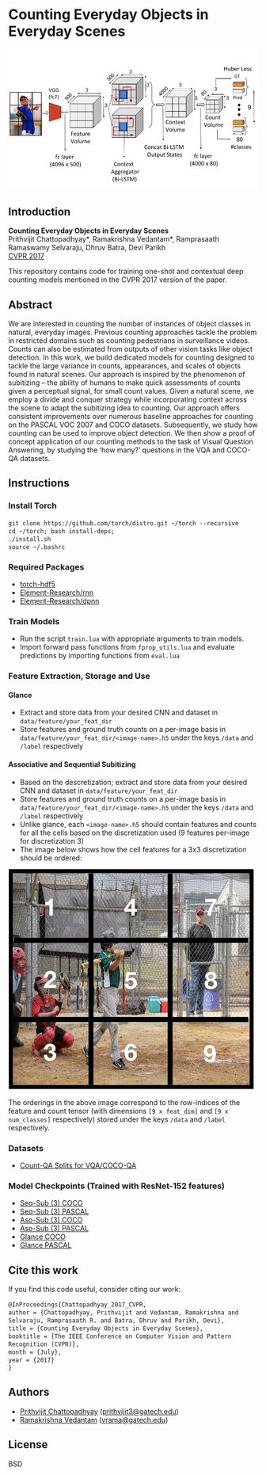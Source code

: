# Counting Everyday Objects in Everyday Scenes

![](img/seq_new.png?raw=true)

## Introduction

**Counting Everyday Objects in Everyday Scenes**  
Prithvijit Chattopadhyay*, Ramakrishna Vedantam*, Ramprasaath Ramaswamy Selvaraju, Dhruv Batra, Devi Parikh  
[CVPR 2017][3]

This repository contains code for training one-shot and contextual deep counting models mentioned in the CVPR 2017 version of the paper.

## Abstract

We are interested in counting the number of instances of object classes in natural, everyday images. Previous counting approaches tackle the problem in restricted domains such as counting pedestrians in surveillance videos. Counts can also be estimated from outputs of other vision tasks like object detection. In this work, we build dedicated models for counting designed to tackle the large variance in counts, appearances, and scales of objects found in natural scenes. Our approach is inspired by the phenomenon of subitizing – the ability of humans to make quick assessments of counts given a perceptual signal, for small count values. Given a natural scene, we employ a divide and conquer strategy while incorporating context across the scene to adapt the subitizing idea to counting. Our approach offers consistent improvements over numerous baseline approaches for counting on the PASCAL VOC 2007 and COCO datasets. Subsequently, we study how counting can be used to improve object detection. We then show a proof of concept application of our counting methods to the task of Visual Question Answering, by studying the ‘how many?’ questions in the VQA and COCO-QA datasets.


## Instructions

### Install Torch

```shell
git clone https://github.com/torch/distro.git ~/torch --recursive
cd ~/torch; bash install-deps;
./install.sh
source ~/.bashrc
```

### Required Packages
* [torch-hdf5][4]
* [Element-Research/rnn][5]
* [Element-Research/dpnn][6]

### Train Models

* Run the script `train.lua` with appropriate arguments to train models.
* Import forward pass functions from `fprop_utils.lua` and evaluate predictions by importing functions from `eval.lua`

### Feature Extraction, Storage and Use

#### Glance

* Extract and store data from your desired CNN and dataset in `data/feature/your_feat_dir`
* Store features and ground truth counts on a per-image basis in `data/feature/your_feat_dir/<image-name>.h5` under the keys `/data` and `/label` respectively 

#### Associative and Sequential Subitizing

* Based on the descretization; extract and store data from your desired CNN and dataset in `data/feature/your_feat_dir`
* Store features and ground truth counts on a per-image basis in `data/feature/your_feat_dir/<image-name>.h5` under the keys `/data` and `/label` respectively
* Unlike glance, each `<image-name>.h5` should contain features and counts for all the cells based on the discretization used (9 features per-image for discretization 3)
* The image below shows how the cell features for a 3x3 discretization should be ordered:

![](img/feat_inst.png?raw=true)

The orderings in the above image correspond to the row-indices of the feature and count tensor (with dimensions `[9 x feat_dim]` and `[9 x num_classes]` respectively) stored under the keys `/data` and `/label` respectively. 

### Datasets

* [Count-QA Splits for VQA/COCO-QA][7]

### Model Checkpoints (Trained with ResNet-152 features)

* [Seq-Sub (3) COCO][12]
* [Seq-Sub (3) PASCAL][13]
* [Aso-Sub (3) COCO][8]
* [Aso-Sub (3) PASCAL][9]
* [Glance COCO][10]
* [Glance PASCAL][11]

## Cite this work

If you find this code useful, consider citing our work:

```
@InProceedings{Chattopadhyay_2017_CVPR,
author = {Chattopadhyay, Prithvijit and Vedantam, Ramakrishna and Selvaraju, Ramprasaath R. and Batra, Dhruv and Parikh, Devi},
title = {Counting Everyday Objects in Everyday Scenes},
booktitle = {The IEEE Conference on Computer Vision and Pattern Recognition (CVPR)},
month = {July},
year = {2017}
}
```

## Authors

* [Prithvijit Chattopadhyay][2] (prithvijit3@gatech.edu)
* [Ramakrishna Vedantam][1] (vrama@gatech.edu)

## License

BSD

[1]: http://vrama91.github.io/
[2]: http://prithv1.github.io
[3]: http://openaccess.thecvf.com/content_cvpr_2017/papers/Chattopadhyay_Counting_Everyday_Objects_CVPR_2017_paper.pdf
[4]: https://github.com/deepmind/torch-hdf5
[5]: https://github.com/Element-Research/rnn
[6]: https://github.com/Element-Research/dpnn
[7]: https://filebox.ece.vt.edu/~prithv1/datasets/
[8]: https://filebox.ece.vt.edu/~prithv1/checkpoints/aso_sub_resnet-152_coco_3_1hl_500/
[9]: https://filebox.ece.vt.edu/~prithv1/checkpoints/aso_sub_resnet-152_pascal_3_1hl_500/
[10]: https://filebox.ece.vt.edu/~prithv1/checkpoints/glance_resnet-152_coco_1_2hl_250/
[11]: https://filebox.ece.vt.edu/~prithv1/checkpoints/glance_resnet-152_pascal_1_2hl_250/
[12]: https://filebox.ece.vt.edu/~prithv1/checkpoints/seq_sub_resnet-152_coco_3_2hl_500/
[13]: https://filebox.ece.vt.edu/~prithv1/checkpoints/seq_sub_resnet-152_pascal_3_2hl_500/